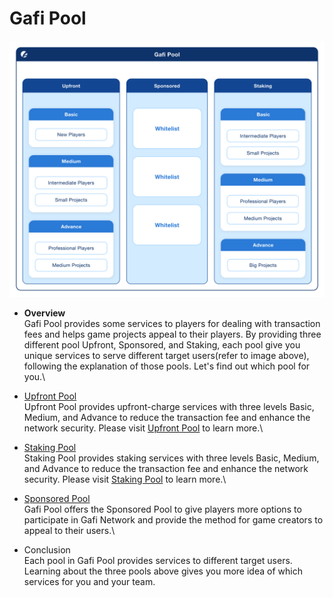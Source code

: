# Gafi Pool

![Target Users of Gafi Pool](<../.gitbook/assets/Gafi Pool.png>)

* **Overview**\
  Gafi Pool provides some services to players for dealing with transaction fees and helps game projects appeal to their players. By providing three different pool Upfront, Sponsored, and Staking, each pool give you unique services to serve different target users(refer to image above), following the explanation of those pools. Let's find out which pool for you.\

* [Upfront Pool](https://wiki.gafi.network/learn/upfront-pool)\
  Upfront Pool provides upfront-charge services with three levels Basic, Medium, and Advance to reduce the transaction fee and enhance the network security. Please visit [Upfront Pool](https://wiki.gafi.network/learn/upfront-pool) to learn more.\

* [Staking Pool](https://wiki.gafi.network/learn/staking-pool)\
  Staking Pool provides staking services with three levels Basic, Medium, and Advance to reduce the transaction fee and enhance the network security. Please visit [Staking Pool](https://wiki.gafi.network/learn/staking-pool) to learn more.\

* [Sponsored Pool](https://wiki.gafi.network/learn/sponsored-pool)\
  Gafi Pool offers the Sponsored Pool to give players more options to participate in Gafi Network and provide the method for game creators to appeal to their users.\

* Conclusion\
  Each pool in Gafi Pool provides services to different target users. Learning about the three pools above gives you more idea of which services for you and your team.
